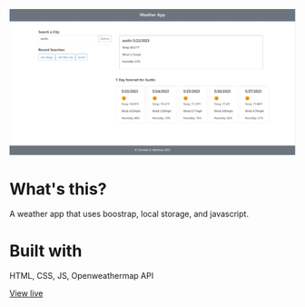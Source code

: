 ![alt text](https://github.com/christianbmartinez/weather-app/blob/main/img/projectimgweather.JPG)

# What's this?

A weather app that uses boostrap, local storage, and javascript.

# Built with

HTML, CSS, JS, Openweathermap API

[View live](https://beautiful-puffpuff-015884.netlify.app/)
